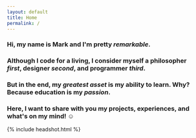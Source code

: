 ```yaml
---
layout: default
title: Home
permalink: /
---
```


<main class="container" id="main" role="main">
  <div id="home">
    <h3 data-delay=".1s"><span>Hi, my name is Mark and I'm pretty <em><strong>remarkable</strong></em>.</span></h3>
    <h3><span>Although I code for a living, I consider myself a <strong>philosopher</strong> <em>first</em>, <strong>designer</strong> <em>second</em>, and <strong>programmer</strong> <em>third</em>.</span></h3>
    <h3><span>But in the end, my <em>greatest asset</em> is my ability to <strong>learn</strong>. Why? Because <strong>education</strong> is my <em>passion</em>.</span></h3>
    <h3><span>Here, I want to share with you my projects, experiences, and what's on my mind! &#9786;</span></h3>
  </div>
</main>

<script src="//remarkablemark.org/VisualNarrator.js/VisualNarrator.js"></script>
<script>
  (function() {
    var element = document.getElementById('home');
    element.innerHTML = '';
    var message = (
      "<h3><span>Hi, my name is Mark and I'm pretty <em><strong>remarkable</strong></em>.</span></h3><delay>100</delay>" +
      "<h3><span>Although I code for a living, I consider myself a <strong>philosopher</strong> <em>first</em>,<delay>200</delay> <strong>designer</strong> <em>second</em>,<delay>200</delay> and <strong>programmer</strong> <em>third</em>.</span></h3><delay>100</delay>" +
      "<h3><span>But in the end,<delay>100</delay> my <em>greatest asset</em> is my ability to <strong>learn</strong>. <delay>200</delay>Why?<delay>200</delay> Because <strong>education</strong> is my <em>passion</em>.</span></h3><delay>100</delay>" +
      "<h3><span>Here, I want to share with you my projects, experiences, and what's on my mind! &#9786;</span></h3>"
    );
    window.visualNarrator({ message: message, container: element });
  })();
</script>

{% include headshot.html %}
